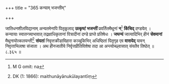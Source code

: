 +++
title = "365 कन्याम् भजन्तीम्"

+++

जातिधनशीलविद्यानाम् अन्यतमेनापि पितृकुलाद् **उत्कृष्टं भजन्तीं** प्रवर्तितमैथुनां **न**[^२५४] **किंचिद्** दण्डयेत् । कन्यायाः स्वातन्त्र्याभावात् तद्रक्षाधिकृतानां पित्रादीनां दण्डे प्राप्ते प्रतिषेधः । **जघन्यं** जात्यादिभिर् हीनं **सेवमानां** मैथुनायोत्कलयन्तीं[^२५५] **संयतां** निवृत्तक्रीडाविहारा कञ्चुकिभिर् अधिष्ठितां पितृगृह एव **वासयेद्** यावन् निवृत्ताभिलाषा संजाता । अथ हीनजातीये निर्वृत्तप्रीतिविशेषा तदा आ अन्त्योच्छ्वासात् संयतैव तिष्ठेत् ॥ ८.३६५ ॥


[^२५५]:
     DK (1: 1866): maithunāyānukūlayantīṃ


[^२५४]:
     M G omit: na